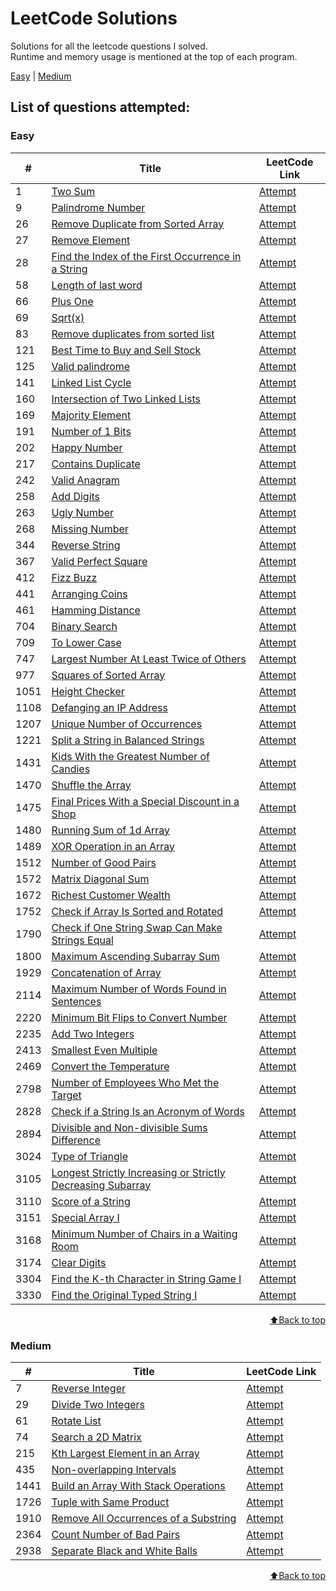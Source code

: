 # LeetCode Solutions
Solutions for all the leetcode questions I solved. <br>
Runtime and memory usage is mentioned at the top of each program.<br>

[Easy](#easy) | [Medium](#medium)

<h2>List of questions attempted:</h2>

<h3 id="easy">Easy</h3>

| #   | Title                                                                                   | LeetCode Link |
| --- | --------------------------------------------------------------------------------------- | ------------- |
| 1 | [Two Sum](https://github.com/Harsh-o4/leetcode-solutions/blob/main/leetcode_solutions/1_two_sum.cpp) | [Attempt](https://leetcode.com/problems/two-sum/) |
| 9 | [Palindrome Number](https://github.com/Harsh-o4/leetcode-solutions/blob/main/leetcode_solutions/9_palindrome_number.cpp) | [Attempt](https://leetcode.com/problems/palindrome-number/) |
| 26 | [Remove Duplicate from Sorted Array](https://github.com/Harsh-o4/leetcode-solutions/blob/main/leetcode_solutions/26_remove_duplicates_from_sorted_array.c) | [Attempt](https://leetcode.com/problems/remove-duplicates-from-sorted-array/) |
| 27 | [Remove Element](https://github.com/Harsh-o4/leetcode-solutions/blob/main/leetcode_solutions/27_remove_element.c) | [Attempt](https://leetcode.com/problems/remove-element/) |
| 28 | [Find the Index of the First Occurrence in a String](https://github.com/Harsh-o4/leetcode-solutions/blob/main/leetcode_solutions/28_index_of%20_first_occurence.cpp) | [Attempt](https://leetcode.com/problems/find-the-index-of-the-first-occurrence-in-a-string/) |
| 58 | [Length of last word](https://github.com/Harsh-o4/leetcode-solutions/blob/main/leetcode_solutions/58_last_word.cpp) | [Attempt](https://leetcode.com/problems/length-of-last-word/) |
| 66 | [Plus One](https://github.com/Harsh-o4/leetcode-solutions/blob/main/leetcode_solutions/66_plus_one.cpp) | [Attempt](https://leetcode.com/problems/plus-one/) |
| 69 | [Sqrt(x)](https://github.com/Harsh-o4/leetcode-solutions/blob/main/leetcode_solutions/69_sqrt(x).cpp) | [Attempt](https://leetcode.com/problems/sqrtx/) |
| 83 | [Remove duplicates from sorted list](https://github.com/Harsh-o4/leetcode-solutions/blob/main/leetcode_solutions/83_remove_duplicates.cpp) | [Attempt](https://leetcode.com/problems/remove-duplicates-from-sorted-list/) |
| 121 | [Best Time to Buy and Sell Stock](https://github.com/Harsh-o4/leetcode-solutions/blob/main/leetcode_solutions/121_best_time_to_suy_and_sell_stock.cpp) | [Attempt](https://leetcode.com/problems/best-time-to-buy-and-sell-stock/) |
| 125 | [Valid palindrome](https://github.com/Harsh-o4/leetcode-solutions/blob/main/leetcode_solutions/125_valid_palindrome.cpp) | [Attempt](https://leetcode.com/problems/valid-palindrome/) |
| 141 | [Linked List Cycle](https://github.com/Harsh-o4/leetcode-solutions/blob/main/leetcode_solutions/141_linked_list_cycle.cpp) | [Attempt](https://leetcode.com/problems/linked-list-cycle/) |
| 160 | [Intersection of Two Linked Lists](https://github.com/Harsh-o4/leetcode-solutions/blob/main/leetcode_solutions/160_intersection_of_2_linked_lists.cpp) | [Attempt](https://leetcode.com/problems/intersection-of-two-linked-lists/) |
| 169 | [Majority Element](https://github.com/Harsh-o4/leetcode-solutions/blob/main/leetcode_solutions/169_majority_element.cpp) | [Attempt](https://leetcode.com/problems/majority-element/) |
| 191 | [Number of 1 Bits](https://github.com/Harsh-o4/leetcode-solutions/blob/main/leetcode_solutions/191_number_of_1_bits.cpp) | [Attempt](https://leetcode.com/problems/number-of-1-bits/) |
| 202 | [Happy Number](https://github.com/Harsh-o4/leetcode-solutions/blob/main/leetcode_solutions/202_happy_number.cpp) | [Attempt](https://leetcode.com/problems/happy-number/) |
| 217 | [Contains Duplicate](https://github.com/Harsh-o4/leetcode-solutions/blob/main/leetcode_solutions/217_contains_duplicate.cpp) | [Attempt](https://leetcode.com/problems/contains-duplicate/) |
| 242 | [Valid Anagram](https://github.com/Harsh-o4/leetcode-solutions/blob/main/leetcode_solutions/242_valid_anagram.cpp) | [Attempt](https://leetcode.com/problems/valid-anagram/) |
| 258 | [Add Digits](https://github.com/Harsh-o4/leetcode-solutions/blob/main/leetcode_solutions/258_add_digits.cpp) | [Attempt](https://leetcode.com/problems/add-digits/) |
| 263 | [Ugly Number](https://github.com/Harsh-o4/leetcode-solutions/blob/main/leetcode_solutions/263_ugly_number.cpp) | [Attempt](https://leetcode.com/problems/ugly-number/) |
| 268 | [Missing Number](https://github.com/Harsh-o4/leetcode-solutions/blob/main/leetcode_solutions/268_missing_number.cpp) | [Attempt](https://leetcode.com/problems/missing-number/) |
| 344 | [Reverse String](https://github.com/Harsh-o4/leetcode-solutions/blob/main/leetcode_solutions/344_reverse_string.cpp) | [Attempt](https://leetcode.com/problems/reverse-string/) |
| 367 | [Valid Perfect Square](https://github.com/Harsh-o4/leetcode-solutions/blob/main/leetcode_solutions/367_valid_perfect_square.cpp) | [Attempt](https://leetcode.com/problems/valid-perfect-square/) |
| 412 | [Fizz Buzz](https://github.com/Harsh-o4/leetcode-solutions/blob/main/leetcode_solutions/412_fizz_buzz.cpp) | [Attempt](https://leetcode.com/problems/fizz-buzz/) |
| 441 | [Arranging Coins](https://github.com/Harsh-o4/leetcode-solutions/blob/main/leetcode_solutions/441_arranging_coins.cpp) | [Attempt](https://leetcode.com/problems/arranging-coins/) |
| 461 | [Hamming Distance](https://github.com/Harsh-o4/leetcode-solutions/blob/main/leetcode_solutions/461_hamming_distance.cpp) | [Attempt](https://leetcode.com/problems/hamming-distance/) |
| 704 | [Binary Search](https://github.com/Harsh-o4/leetcode-solutions/blob/main/leetcode_solutions/704_binary_search.c) | [Attempt](https://leetcode.com/problems/binary-search/) |
| 709 | [To Lower Case](https://github.com/Harsh-o4/leetcode-solutions/blob/main/leetcode_solutions/709_to_lower_case.cpp) | [Attempt](https://leetcode.com/problems/to-lower-case/) |
| 747 | [Largest Number At Least Twice of Others](https://github.com/Harsh-o4/leetcode-solutions/blob/main/leetcode_solutions/747_largest_number_at_least_twice.cpp) | [Attempt](https://leetcode.com/problems/largest-number-at-least-twice-of-others/) |
| 977 | [Squares of Sorted Array](https://github.com/Harsh-o4/leetcode-solutions/blob/main/leetcode_solutions/977_squares_of_sorted_array.cpp) | [Attempt](https://leetcode.com/problems/squares-of-a-sorted-array/) |
| 1051 | [Height Checker](https://github.com/Harsh-o4/leetcode-solutions/blob/main/leetcode_solutions/1051_height_checker.cpp) | [Attempt](https://leetcode.com/problems/height-checker/) |
| 1108 | [Defanging an IP Address](https://github.com/Harsh-o4/leetcode-solutions/blob/main/leetcode_solutions/1108_defanging_an_ip_address.cpp) | [Attempt](https://leetcode.com/problems/defanging-an-ip-address/) |
| 1207 | [Unique Number of Occurrences](https://github.com/Harsh-o4/leetcode-solutions/blob/main/leetcode_solutions/1207_unique_number_of_occurrences.cpp) | [Attempt](https://leetcode.com/problems/unique-number-of-occurrences/) |
| 1221 | [Split a String in Balanced Strings](https://github.com/Harsh-o4/leetcode-solutions/blob/main/leetcode_solutions/1221_split_a_string.cpp) | [Attempt](https://leetcode.com/problems/split-a-string-in-balanced-strings/) |
| 1431 | [Kids With the Greatest Number of Candies](https://github.com/Harsh-o4/leetcode-solutions/blob/main/leetcode_solutions/1431_kids_with_greatest_candies.cpp) | [Attempt](https://leetcode.com/problems/kids-with-the-greatest-number-of-candies/) |
| 1470 | [Shuffle the Array](https://github.com/Harsh-o4/leetcode-solutions/blob/main/leetcode_solutions/1470_shuffle_the_array.cpp) | [Attempt](https://leetcode.com/problems/shuffle-the-array/) |
| 1475 | [Final Prices With a Special Discount in a Shop](https://github.com/Harsh-o4/leetcode-solutions/blob/main/leetcode_solutions/1475_final_prices.cpp) | [Attempt](https://leetcode.com/problems/final-prices-with-a-special-discount-in-a-shop/) |
| 1480 | [Running Sum of 1d Array](https://github.com/Harsh-o4/leetcode-solutions/blob/main/leetcode_solutions/1480_running_sum.cpp) | [Attempt](https://leetcode.com/problems/running-sum-of-1d-array/) |
| 1489 | [XOR Operation in an Array](https://github.com/Harsh-o4/leetcode-solutions/blob/main/leetcode_solutions/1489_xor_operation.cpp) | [Attempt](https://leetcode.com/problems/xor-operation-in-an-array/) |
| 1512 | [Number of Good Pairs](https://github.com/Harsh-o4/leetcode-solutions/blob/main/leetcode_solutions/1512_number_of_good_pairs.cpp) | [Attempt](https://leetcode.com/problems/number-of-good-pairs/) |
| 1572 | [Matrix Diagonal Sum](https://github.com/Harsh-o4/leetcode-solutions/blob/main/leetcode_solutions/1572_matrix_diagonal_sum.cpp) | [Attempt](https://leetcode.com/problems/matrix-diagonal-sum/) |
| 1672 | [Richest Customer Wealth](https://github.com/Harsh-o4/leetcode-solutions/blob/main/leetcode_solutions/1672_richest_customer_wealth.cpp) | [Attempt](https://leetcode.com/problems/richest-customer-wealth/) |
| 1752 | [Check if Array Is Sorted and Rotated](https://github.com/Harsh-o4/leetcode-solutions/blob/main/leetcode_solutions/1752_check_if_array_is_sorted_and_rotated.cpp) | [Attempt](https://leetcode.com/problems/check-if-array-is-sorted-and-rotated/) |
| 1790 | [Check if One String Swap Can Make Strings Equal](https://github.com/Harsh-o4/leetcode-solutions/blob/main/leetcode_solutions/1790_check_one_string_swap.cpp) | [Attempt](https://leetcode.com/problems/check-if-one-string-swap-can-make-strings-equal/) |
| 1800 | [Maximum Ascending Subarray Sum](https://github.com/Harsh-o4/leetcode-solutions/blob/main/leetcode_solutions/1800_maximum_ascending_subarray_sum.cpp) | [Attempt](https://leetcode.com/problems/maximum-ascending-subarray-sum/) |
| 1929 | [Concatenation of Array](https://github.com/Harsh-o4/leetcode-solutions/blob/main/leetcode_solutions/1929_concatenation_of_array.cpp) | [Attempt](https://leetcode.com/problems/concatenation-of-array/) |
| 2114 | [Maximum Number of Words Found in Sentences](https://github.com/Harsh-o4/leetcode-solutions/blob/main/leetcode_solutions/2114_maximum_number_of_words.cpp) | [Attempt](https://leetcode.com/problems/maximum-number-of-words-found-in-sentences/) |
| 2220 | [Minimum Bit Flips to Convert Number](https://github.com/Harsh-o4/leetcode-solutions/blob/main/leetcode_solutions/2220_minimum_bit_flip.cpp) | [Attempt](https://leetcode.com/problems/minimum-bit-flips-to-convert-number/) |
| 2235 | [Add Two Integers](https://github.com/Harsh-o4/leetcode-solutions/blob/main/leetcode_solutions/2235_Add_Two_Integers.cpp) | [Attempt](https://leetcode.com/problems/add-two-integers/) |
| 2413 | [Smallest Even Multiple](https://github.com/Harsh-o4/leetcode-solutions/blob/main/leetcode_solutions/2413_smallest_even_multiple.cpp) | [Attempt](https://leetcode.com/problems/smallest-even-multiple/) |
| 2469 | [Convert the Temperature](https://github.com/Harsh-o4/leetcode-solutions/blob/main/leetcode_solutions/2469_convert_the_temperature.cpp) | [Attempt](https://leetcode.com/problems/convert-the-temperature/) |
| 2798 | [Number of Employees Who Met the Target](https://github.com/Harsh-o4/leetcode-solutions/blob/main/leetcode_solutions/2798_number_of_employees.cpp) | [Attempt](https://leetcode.com/problems/number-of-employees-who-met-the-target/) |
| 2828 | [Check if a String Is an Acronym of Words](https://github.com/Harsh-o4/leetcode-solutions/blob/main/leetcode_solutions/2828_check_string_acronym.cpp) | [Attempt](https://leetcode.com/problems/check-if-a-string-is-an-acronym-of-words/) |
| 2894 | [Divisible and Non-divisible Sums Difference](https://github.com/Harsh-o4/leetcode-solutions/blob/main/leetcode_solutions/2894_divisible_and_non_divisible.cpp) | [Attempt](https://leetcode.com/problems/divisible-and-non-divisible-sums-difference/) |
| 3024 | [Type of Triangle](https://github.com/Harsh-o4/leetcode-solutions/blob/main/leetcode_solutions/3024_type_of_triangle.cpp) | [Attempt](https://leetcode.com/problems/type-of-triangle/) |
| 3105 | [Longest Strictly Increasing or Strictly Decreasing Subarray](https://github.com/Harsh-o4/leetcode-solutions/blob/main/leetcode_solutions/3105_longest_strict_subarray.cpp) | [Attempt](https://leetcode.com/problems/longest-strictly-increasing-or-strictly-decreasing-subarray/) |
| 3110 | [Score of a String](https://github.com/Harsh-o4/leetcode-solutions/blob/main/leetcode_solutions/3110_score_of_a_string.cpp) | [Attempt](https://leetcode.com/problems/score-of-a-string/) |
| 3151 | [Special Array I](https://github.com/Harsh-o4/leetcode-solutions/blob/main/leetcode_solutions/3151_special_array_1.cpp) | [Attempt](https://leetcode.com/problems/special-array-i/) |
| 3168 | [Minimum Number of Chairs in a Waiting Room](https://github.com/Harsh-o4/leetcode-solutions/blob/main/leetcode_solutions/3168_minimum_number_of_chairs.cpp) | [Attempt](https://leetcode.com/problems/minimum-number-of-chairs-in-a-waiting-room/) |
| 3174 | [Clear Digits](https://github.com/Harsh-o4/leetcode-solutions/blob/main/leetcode_solutions/3174_clear_digits.cpp) | [Attempt](https://leetcode.com/problems/clear-digits/) |
| 3304 | [Find the K-th Character in String Game I](https://github.com/Harsh-o4/leetcode-solutions/blob/main/leetcode_solutions/3304_string_game.cpp) | [Attempt](https://leetcode.com/problems/find-the-k-th-character-in-string-game-i/) |
| 3330 | [Find the Original Typed String I](https://github.com/Harsh-o4/leetcode-solutions/blob/main/leetcode_solutions/3330_original_typed.cpp) | [Attempt](https://leetcode.com/problems/find-the-original-typed-string-i/) |

<p align="right"><a href="#LeetCode-Solutions">⬆️Back to top</a></p>

<h3 id="medium">Medium</h3>

| #   | Title                                                                                   | LeetCode Link |
| --- | --------------------------------------------------------------------------------------- | ------------- |
| 7 | [Reverse Integer](https://github.com/Harsh-o4/leetcode-solutions/blob/main/leetcode_solutions/7_reverse_integer.cpp) | [Attempt](https://leetcode.com/problems/reverse-integer/) |
| 29 | [Divide Two Integers](https://github.com/Harsh-o4/leetcode-solutions/blob/main/leetcode_solutions/29_divide_2_integers.cpp) | [Attempt](https://leetcode.com/problems/divide-two-integers/) |
| 61 | [Rotate List](https://github.com/Harsh-o4/leetcode-solutions/blob/main/leetcode_solutions/61_rotate_list.cpp) | [Attempt](https://leetcode.com/problems/rotate-list/) |
| 74 | [Search a 2D Matrix](https://github.com/Harsh-o4/leetcode-solutions/blob/main/leetcode_solutions/74_search_a_2d_matrix.c) | [Attempt](https://leetcode.com/problems/search-a-2d-matrix/) |
| 215 | [Kth Largest Element in an Array](https://github.com/Harsh-o4/leetcode-solutions/blob/main/leetcode_solutions/215_kth_largest.cpp) | [Attempt](https://leetcode.com/problems/kth-largest-element-in-an-array/) |
| 435 | [Non-overlapping Intervals](https://github.com/Harsh-o4/leetcode-solutions/blob/main/leetcode_solutions/435_non_overlapping_intervals.cpp) | [Attempt](https://leetcode.com/problems/non-overlapping-intervals/) |
| 1441 | [Build an Array With Stack Operations](https://github.com/Harsh-o4/leetcode-solutions/blob/main/leetcode_solutions/1441_build_an_array.cpp) | [Attempt](https://leetcode.com/problems/build-an-array-with-stack-operations/) |
| 1726 | [Tuple with Same Product](https://github.com/Harsh-o4/leetcode-solutions/blob/main/leetcode_solutions/1726_tuple_with_same_product.cpp) | [Attempt](https://leetcode.com/problems/tuple-with-same-product/) |
| 1910 | [Remove All Occurrences of a Substring](https://github.com/Harsh-o4/leetcode-solutions/blob/main/leetcode_solutions/1910_remove_all_occurences.cpp) | [Attempt](https://leetcode.com/problems/remove-all-occurrences-of-a-substring/) |
| 2364 | [Count Number of Bad Pairs](https://github.com/Harsh-o4/leetcode-solutions/blob/main/leetcode_solutions/2364_count_number_of_bad_pairs.cpp) | [Attempt](https://leetcode.com/problems/count-number-of-bad-pairs/) |
| 2938 | [Separate Black and White Balls](https://github.com/Harsh-o4/leetcode-solutions/blob/main/leetcode_solutions/2938_Seperate_black_and_white_balls.cpp) | [Attempt](https://leetcode.com/problems/separate-black-and-white-balls/) |

<p align="right"><a href="#LeetCode-Solutions">⬆️Back to top</a></p>
